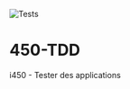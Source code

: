 ![Tests](https://github.com/gchopard2/450-TDD/actions/workflows/python-app.yml/badge.svg)
# 450-TDD
i450 - Tester des applications
